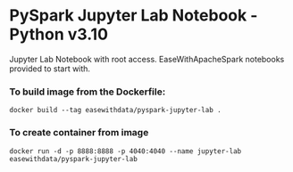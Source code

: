 # PySpark Jupyter Lab Notebook - Python v3.10

Jupyter Lab Notebook with root access.
EaseWithApacheSpark notebooks provided to start with.

### To build image from the Dockerfile:
    docker build --tag easewithdata/pyspark-jupyter-lab .

### To create container from image
    docker run -d -p 8888:8888 -p 4040:4040 --name jupyter-lab easewithdata/pyspark-jupyter-lab

